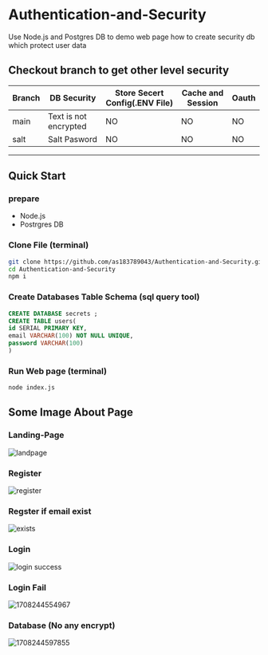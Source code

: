 # Authentication-and-Security
Use Node.js and Postgres DB to demo web page how to create security db which protect user data

## Checkout branch to get other level security

| Branch      | DB Security | Store Secert Config(.ENV File) | Cache and Session | Oauth |
| ----------- | ----------- |----------- |----------- |----------- |
| main        | Text is not encrypted | NO | NO | NO|
| salt   | Salt Pasword  | NO | NO | NO|

--- 

## Quick Start 
  ### prepare 
   - Node.js
   - Postrgres DB
  
  ### Clone File (terminal)
  ~~~bash
  git clone https://github.com/as183789043/Authentication-and-Security.git
  cd Authentication-and-Security
  npm i
  ~~~
  
  ### Create Databases Table Schema (sql query tool)
  ```sql
  CREATE DATABASE secrets ;
  CREATE TABLE users(
  id SERIAL PRIMARY KEY,
  email VARCHAR(100) NOT NULL UNIQUE,
  password VARCHAR(100)
  )
  ```
### Run Web page (terminal)
```bash
node index.js 
```

## Some Image  About Page 
### Landing-Page
![landpage](https://github.com/as183789043/Authentication-and-Security/assets/56618553/83af4058-abf5-4dde-8f36-546c07810b86)

### Register
![register](https://github.com/as183789043/Authentication-and-Security/assets/56618553/146930b6-4d82-47ef-b6d8-1bed0ed1a255)

### Regster if email exist
![exists](https://github.com/as183789043/Authentication-and-Security/assets/56618553/db2f9a19-ca8d-4b94-bd07-d69a1395273e)


### Login 
![login success](https://github.com/as183789043/Authentication-and-Security/assets/56618553/8abaf12b-6118-4a82-84e6-cb251f05ecdd)

### Login Fail 
![1708244554967](https://github.com/as183789043/Authentication-and-Security/assets/56618553/b6c933ce-07a6-4f96-8b15-f2fc5fba1611)

### Database (No any encrypt)
![1708244597855](https://github.com/as183789043/Authentication-and-Security/assets/56618553/69d22b5d-b515-441a-bb9b-7d60444921e8)



